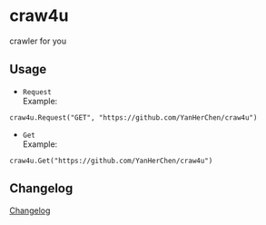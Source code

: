 # craw4u

crawler for you

## Usage

- `Request`<br>
Example:
```golang
craw4u.Request("GET", "https://github.com/YanHerChen/craw4u")
```
- `Get`<br>
Example:
```golang
craw4u.Get("https://github.com/YanHerChen/craw4u")
```

## Changelog

[Changelog]()
